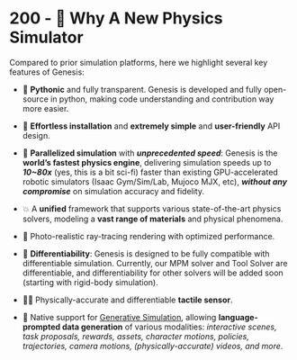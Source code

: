 # 200 - 🧬 Why A New Physics Simulator

Compared to prior simulation platforms, here we highlight several key features of Genesis:

- 🐍 **Pythonic** and fully transparent. Genesis is developed and fully open-source in python, making code understanding and contribution way more easier.

- 👶 **Effortless installation** and **extremely simple** and **user-friendly** API design.

- 🚀 **Parallelized simulation** with ***unprecedented speed***: Genesis is the **world’s fastest physics engine**, delivering simulation speeds up to ***10~80x*** (yes, this is a bit sci-fi) faster than existing GPU-accelerated robotic simulators (Isaac Gym/Sim/Lab, Mujoco MJX, etc), ***without any compromise*** on simulation accuracy and fidelity.

- 💥 A **unified** framework that supports various state-of-the-art physics solvers, modeling a **vast range of materials** and physical phenomena.

- 📸 Photo-realistic ray-tracing rendering with optimized performance.

- 📐 **Differentiability**: Genesis is designed to be fully compatible with differentiable simulation. Currently, our MPM solver and Tool Solver are differentiable, and differentiability for other solvers will be added soon (starting with rigid-body simulation).

- ☝🏻 Physically-accurate and differentiable **tactile sensor**.

- 🌌 Native support for [Generative Simulation](https://arxiv.org/abs/2305.10455), allowing **language-prompted data generation** of various modalities: *interactive scenes, task proposals, rewards, assets, character motions, policies, trajectories, camera motions, (physically-accurate) videos, and more*.